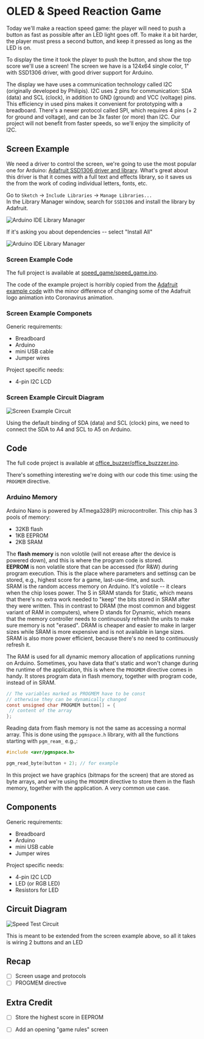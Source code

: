 # OLED & Speed Reaction Game
Today we'll make a reaction speed game: the player will need to push a button as fast as possible after an LED light goes off. To make it a bit harder, the player must press a second button, and keep it pressed as long as the LED is on.

To display the time it took the player to push the button, and show the top score we'll use a screen! The screen we have is a 124x64 single color, 1" with SSD1306 driver, with good driver support for Arduino.

The display we have uses a communication technology called I2C (originally developed by Philipis). I2C uses 2 pins for communication: SDA (data) and SCL (clock), in addition to GND (ground) and VCC (voltage) pins. This efficiency in used pins makes it convenient for prototyping with a breadboard. There's a newer protocol called SPI, which requires 4 pins (+ 2 for ground and voltage), and can be 3x faster (or more) than I2C. Our project will not benefit from faster speeds, so we'll enjoy the simplicity of I2C.


## Screen Example
We need a driver to control the screen, we're going to use the most popular one for Arduino: [Adafruit SSD1306 driver and library](https://github.com/adafruit/Adafruit_SSD1306). What's great about this driver is that it comes with a full text and effects library, so it saves us the from the work of coding individual letters, fonts, etc.

Go to `Sketch` -> `Include Libraries` -> `Manage Libraries...` <br />
In the Library Manager window, search for `SSD1306` and install the library by Adafruit.

![Arduino IDE Library Manager](images/arduino_ide_ssd1306_library.png)

If it's asking you about dependencies -- select "Install All"

![Arduino IDE Library Manager](images/arduino_ide_ssd1306_library_deps.png)

### Screen Example Code
The full project is available at [speed_game/speed_game.ino](speed_game).

The code of the example project is horribly copied from the [Adafruit example code](https://github.com/adafruit/Adafruit_SSD1306/tree/master/examples/ssd1306_128x64_i2c) with the minor difference of changing some of the Adafruit logo animation into Coronavirus animation.


### Screen Example Componets
Generic requirements:
- Breadboard
- Arduino
- mini USB cable
- Jumper wires

Project specific needs:
- 4-pin I2C LCD


### Screen Example Circuit Diagram
![Screen Example Circuit](images/screen_example_circuit.png)

Using the default binding of SDA (data) and SCL (clock) pins, we need to connect the SDA to A4 and SCL to A5 on Arduino.


## Code
The full code  project is available at [office_buzzer/office_buzzzer.ino](office_buzzer).

There's something interesting we're doing with our code this time: using the `PROGMEM` directive. <br />

### Arduino Memory
Arduino Nano is powered by ATmega328(P) microcontroller. This chip has 3 pools of memory:
- 32KB flash
- 1KB EEPROM
- 2KB SRAM

The **flash memory** is non volotile (will not erease after the device is powered down), and this is where the program code is stored.<br />
**EEPROM** is non volatile store that can be accessed (for R&W) during program execution. This is the place where parameters and settinsg can be stored, e.g., highest score for a game, last-use-time, and such.<br />
SRAM is the random access memory on Arduino. It's volotile -- it clears when the chip loses power. The S in SRAM stands for Static, which means that there's no extra work needed to "keep" the bits stored in SRAM after they were written. This in contrast to DRAM (the most common and biggest variant of RAM in computers), where D stands for Dynamic, which means that the memory controller needs to continuously refresh the units to make sure memory is not "erased". DRAM is cheaper and easier to make in larger sizes while SRAM is more expensive and is not available in lange sizes. SRAM is also more power efficient, because there's no need to continuously refresh it.


The RAM is used for all dynamic memory allocation of applications running on Arduino. Sometimes, you have data that's static and won't change during the runtime of the application, this is where the `PROGMEM` directive comes in handy. It stores program data in flash memory, together with program code, instead of in SRAM.

```c
// The variables marked as PROGMEM have to be const
// otherwise they can be dynamically changed
const unsigned char PROGMEM button[] = {
 // content of the array
};
```
Reading data from flash memory is not the same as accessing a normal array. This is done using the `pgmspace.h` library, with all the functions starting with `pgm_ream_` e.g.,:

```c
#include <avr/pgmspace.h>

pgm_read_byte(button + 2); // for example
```

In this project we have graphics (bitmaps for the screen) that are stored as byte arrays, and we're using the `PROGMEM` directive to store them in the flash memory, together with the application. A very common use case.

## Components
Generic requirements:
- Breadboard
- Arduino
- mini USB cable
- Jumper wires

Project specific needs:
- 4-pin I2C LCD
- LED (or RGB LED)
- Resistors for LED

## Circuit Diagram
![Speed Test Circuit](images/speed_game_circuit.png)

This is meant to be extended from the screen example above, so all it takes is wiring 2 buttons and an LED

## Recap
- [ ] Screen usage and protocols
- [ ] PROGMEM directive

## Extra Credit
- [ ] Store the highest score in EEPROM
- [ ] Add an opening "game rules" screen

